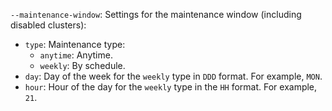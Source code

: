 `--maintenance-window`: Settings for the maintenance window (including disabled clusters):

* `type`: Maintenance type:
   * `anytime`: Anytime.
   * `weekly`: By schedule.
* `day`: Day of the week for the `weekly` type in `DDD` format. For example, `MON`.
* `hour`: Hour of the day for the `weekly` type in the `HH` format. For example, `21`.

